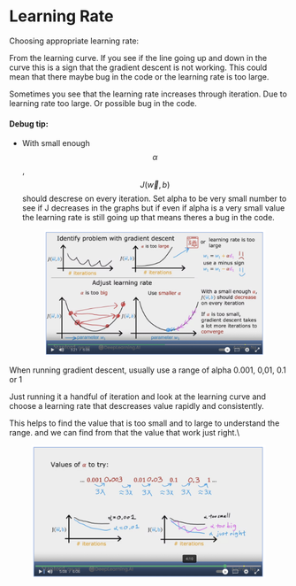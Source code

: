 # Learning Rate

Choosing appropriate learning rate:

From the learning curve. If you see if the line going up and down in the curve this is a sign that the gradient descent is not working. This could mean that there maybe bug in the code or the learning rate is too large.

Sometimes you see that the learning rate increases through iteration. Due to learning rate too large. Or possible bug in the code.&#x20;

#### Debug tip:

*   With small enough $$\alpha$$, $$J(\vec{w}, b)$$should descrese on every iteration. Set alpha to be very small number to see if J decreases in the graphs but if even if alpha is a very small value the learning rate is still going up that means theres a bug in the code.

    &#x20;

    <figure><img src="../.gitbook/assets/image (4) (1).png" alt=""><figcaption></figcaption></figure>

When running gradient descent, usually use a range of alpha 0.001, 0,01, 0.1 or 1

Just running it a handful of iteration and look at the learning curve and choose a learning rate that descreases value rapidly and consistently.&#x20;

This helps to find the value that is too small and to large to understand the range. and we can find from that the value that work just right.\


<figure><img src="../.gitbook/assets/image (6) (2).png" alt=""><figcaption></figcaption></figure>
